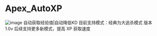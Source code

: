 # Apex_AutoXP
![image](https://github.com/Keyle777/Apex_AutoXP/assets/90593019/b00f7547-0998-41b0-9e28-30ed1b60c4e0)
自动获取经验值|自动降低KD
目前支持模式：经典为大逃杀模式
版本1.0v
后续支持更多新模式，提高 XP 获取速度
